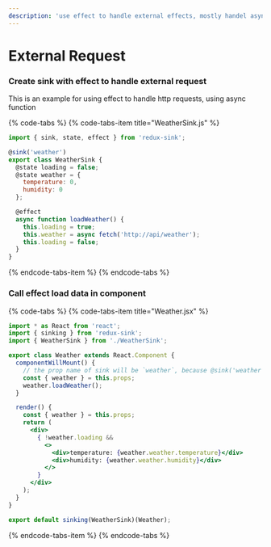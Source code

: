 ```yaml
---
description: 'use effect to handle external effects, mostly handel async calls.'
---
```


# External Request

### Create sink with effect to handle external request

This is an example for using effect to handle http requests, using async function

{% code-tabs %}
{% code-tabs-item title="WeatherSink.js" %}
```javascript
import { sink, state, effect } from 'redux-sink';

@sink('weather')
export class WeatherSink {
  @state loading = false;
  @state weather = { 
    temperature: 0,
    humidity: 0
  };

  @effect
  async function loadWeather() {
    this.loading = true;
    this.weather = async fetch('http://api/weather');
    this.loading = false; 
  }
}
```
{% endcode-tabs-item %}
{% endcode-tabs %}

### Call effect load data in component

{% code-tabs %}
{% code-tabs-item title="Weather.jsx" %}
```jsx
import * as React from 'react';
import { sinking } from 'redux-sink';
import { WeatherSink } from './WeatherSink';

export class Weather extends React.Component {
  componentWillMount() {
    // the prop name of sink will be `weather`, because @sink('weather')
    const { weather } = this.props;
    weather.loadWeather();
  }

  render() {
    const { weather } = this.props;
    return (
      <div>
        { !weather.loading &&
          <>
            <div>temperature: {weather.weather.temperature}</div>
            <div>humidity: {weather.weather.humidity}</div>
          </>
        }
      </div>
    );
  }
}

export default sinking(WeatherSink)(Weather);
```
{% endcode-tabs-item %}
{% endcode-tabs %}

